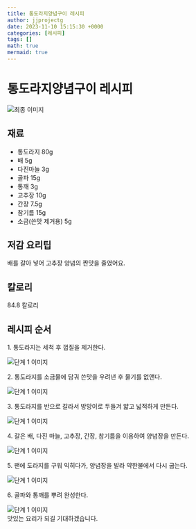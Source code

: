 ```yaml
---
title: 통도라지양념구이 레시피
author: jjprojectg
date: 2023-11-10 15:15:30 +0000
categories: [레시피]
tags: []
math: true
mermaid: true
---
```

<meta name="og:type" content="website"/>
<meta charset="UTF-8"/>
<div class="header">
  <h1>통도라지양념구이 레시피</h1>
</div>

<div class="container my-4">
  <div class="row">
    <div class="col-12 col-md-6">
      <div class="recipe-image">
        <img src="http://www.foodsafetykorea.go.kr/uploadimg/20200317/20200317111149_1584411109361.JPG" class="step-image" alt="최종 이미지"/>
      </div>
    </div>
    <div class="col-12 col-md-6">
      <div class="ingredients">
        <h2>재료</h2>
        <ul class="card">
          <li> 통도라지 80g </li>
          <li>  배 5g </li>
          <li>  다진마늘 3g </li>
          <li>  골파 15g </li>
          <li>  통깨 3g </li>
          <li>  고추장 10g </li>
          <li>  간장 7.5g </li>
          <li>  참기름 15g </li>
          <li>  소금(쓴맛 제거용) 5g </li>
</ul>
      </div>
    </div>
    <div class="col-12 col-md-6">
      <div class="ingredients">
        <h2>저감 요리팁</h2>
        <div class="card"> 
          <p>
            배를 갈아 넣어 고추장 양념의 짠맛을 줄였어요.
          </p>
        </div>
      </div>
      <div class="ingredients">
        <h2>칼로리</h2>
        <div class="card"> 
          <p>
            84.8 칼로리
          </p>
        </div>
      </div>
    </div>
  </div>

  <h2 class="my-4">레시피 순서</h2>
  <div class="card recipe-card">
    <div class="card-body recipe-step">
      <p class="card-text step-description">1. 통도라지는 세척 후 껍질을 제거한다.</p>
      <img src="http://www.foodsafetykorea.go.kr/uploadimg/20200317/20200317111215_1584411135789.JPG" alt="단계 1 이미지" class="step-image"/>
    </div>
  </div>
  <div class="card recipe-card">
    <div class="card-body recipe-step">
      <p class="card-text step-description">2. 통도라지를 소금물에 담궈 쓴맛을 우려낸 후 물기를 없앤다.</p>
      <img src="http://www.foodsafetykorea.go.kr/uploadimg/20200317/20200317111232_1584411152216.JPG" alt="단계 1 이미지" class="step-image"/>
    </div>
  </div>
  <div class="card recipe-card">
    <div class="card-body recipe-step">
      <p class="card-text step-description">3. 통도라지를 반으로 갈라서 방망이로 두들겨 얇고 넓적하게 만든다.</p>
      <img src="http://www.foodsafetykorea.go.kr/uploadimg/20200317/20200317111243_1584411163658.JPG" alt="단계 1 이미지" class="step-image"/>
    </div>
  </div>
  <div class="card recipe-card">
    <div class="card-body recipe-step">
      <p class="card-text step-description">4. 갈은 배, 다진 마늘, 고추장, 간장, 참기름을 이용하여 양념장을 만든다.</p>
      <img src="http://www.foodsafetykorea.go.kr/uploadimg/20200317/20200317111257_1584411177229.JPG" alt="단계 1 이미지" class="step-image"/>
    </div>
  </div>
  <div class="card recipe-card">
    <div class="card-body recipe-step">
      <p class="card-text step-description">5. 팬에 도라지를 구워 익히다가, 양념장을 발라 약한불에서 다시 굽는다.</p>
      <img src="http://www.foodsafetykorea.go.kr/uploadimg/20200317/20200317111307_1584411187876.JPG" alt="단계 1 이미지" class="step-image"/>
    </div>
  </div>
  <div class="card recipe-card">
    <div class="card-body recipe-step">
      <p class="card-text step-description">6. 골파와 통깨를 뿌려 완성한다.</p>
      <img src="http://www.foodsafetykorea.go.kr/uploadimg/20200317/20200317111322_1584411202069.JPG" alt="단계 1 이미지" class="step-image"/>
    </div>
  </div>

</div>
맛있는 요리가 되길 기대하겠습니다.
